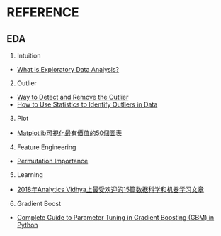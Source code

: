 # REFERENCE

## EDA
1.  Intuition 
- [What is Exploratory Data Analysis?](https://towardsdatascience.com/exploratory-data-analysis-8fc1cb20fd15)

2. Outlier 
- [Way to Detect and Remove the Outlier](https://towardsdatascience.com/ways-to-detect-and-remove-the-outliers-404d16608dba)
- [How to Use Statistics to Identify Outliers in Data](https://machinelearningmastery.com/how-to-use-statistics-to-identify-outliers-in-data/)

3. Plot
- [Matplotlib可視化最有價值的50個圖表](https://www.jiqizhixin.com/articles/2019-01-15-11?utm_source=Facebook_PicSee)

4. Feature Engineering
- [Permutation Importance](https://www.kaggle.com/dansbecker/permutation-importance?utm_medium=email)

5. Learning
- [2018年Analytics Vidhya上最受欢迎的15篇数据科学和机器学习文章](https://www.jiqizhixin.com/articles/2019-01-21-12)

6. Gradient Boost 
- [Complete Guide to Parameter Tuning in Gradient Boosting (GBM) in Python](https://www.analyticsvidhya.com/blog/2016/02/complete-guide-parameter-tuning-gradient-boosting-gbm-python/)
